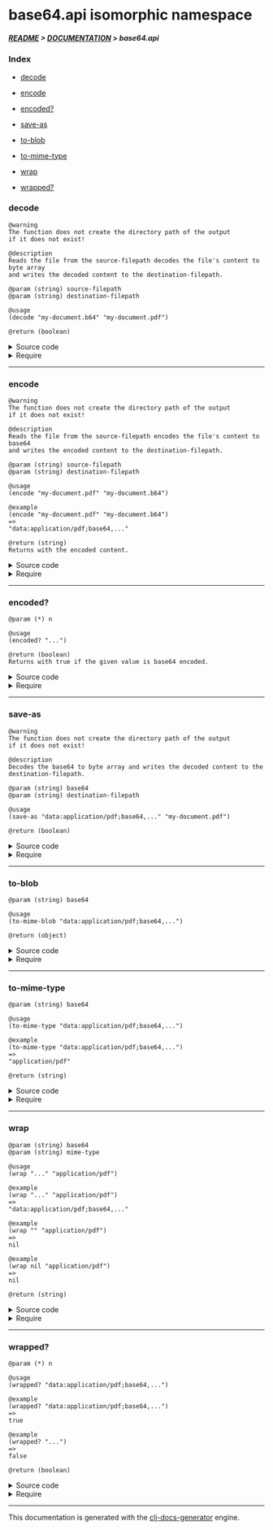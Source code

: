 
# base64.api isomorphic namespace

##### [README](../../../README.md) > [DOCUMENTATION](../../COVER.md) > base64.api

### Index

- [decode](#decode)

- [encode](#encode)

- [encoded?](#encoded)

- [save-as](#save-as)

- [to-blob](#to-blob)

- [to-mime-type](#to-mime-type)

- [wrap](#wrap)

- [wrapped?](#wrapped)

### decode

```
@warning
The function does not create the directory path of the output
if it does not exist!
```

```
@description
Reads the file from the source-filepath decodes the file's content to byte array
and writes the decoded content to the destination-filepath.
```

```
@param (string) source-filepath
@param (string) destination-filepath
```

```
@usage
(decode "my-document.b64" "my-document.pdf")
```

```
@return (boolean)
```

<details>
<summary>Source code</summary>

```
(defn decode
  [source-filepath destination-filepath]
  #?(:clj (when-let [base64-body (slurp source-filepath)]
                    (let [base64 (str "data:decoder/b64                         (clojure.java.io/copy (convert/to-byte-array base64)
                                               (java.io.File. destination-filepath))
                         (-> destination-filepath slurp boolean)))))
```

</details>

<details>
<summary>Require</summary>

```
(ns my-namespace (:require [base64.api :refer [decode]]))

(base64.api/decode ...)
(decode            ...)
```

</details>

---

### encode

```
@warning
The function does not create the directory path of the output
if it does not exist!
```

```
@description
Reads the file from the source-filepath encodes the file's content to base64
and writes the encoded content to the destination-filepath.
```

```
@param (string) source-filepath
@param (string) destination-filepath
```

```
@usage
(encode "my-document.pdf" "my-document.b64")
```

```
@example
(encode "my-document.pdf" "my-document.b64")
=>
"data:application/pdf;base64,..."
```

```
@return (string)
Returns with the encoded content.
```

<details>
<summary>Source code</summary>

```
(defn encode
  [source-filepath destination-filepath]
  #?(:clj (when source-filepath (with-open [i (io/input-stream       source-filepath)
                                            o (io/output-stream destination-filepath)]
                                           (base64/encoding-transfer i o))
                                (slurp destination-filepath))))
```

</details>

<details>
<summary>Require</summary>

```
(ns my-namespace (:require [base64.api :refer [encode]]))

(base64.api/encode ...)
(encode            ...)
```

</details>

---

### encoded?

```
@param (*) n
```

```
@usage
(encoded? "...")
```

```
@return (boolean)
Returns with true if the given value is base64 encoded.
```

<details>
<summary>Source code</summary>

```
(defn encoded?
  [n])
```

</details>

<details>
<summary>Require</summary>

```
(ns my-namespace (:require [base64.api :refer [encoded?]]))

(base64.api/encoded? ...)
(encoded?            ...)
```

</details>

---

### save-as

```
@warning
The function does not create the directory path of the output
if it does not exist!
```

```
@description
Decodes the base64 to byte array and writes the decoded content to the destination-filepath.
```

```
@param (string) base64
@param (string) destination-filepath
```

```
@usage
(save-as "data:application/pdf;base64,..." "my-document.pdf")
```

```
@return (boolean)
```

<details>
<summary>Source code</summary>

```
(defn save-as
  [base64 destination-filepath]
  #?(:clj (do (clojure.java.io/copy (convert/to-byte-array base64)
                                    (java.io.File. destination-filepath))
              (-> destination-filepath slurp boolean))))
```

</details>

<details>
<summary>Require</summary>

```
(ns my-namespace (:require [base64.api :refer [save-as]]))

(base64.api/save-as ...)
(save-as            ...)
```

</details>

---

### to-blob

```
@param (string) base64
```

```
@usage
(to-mime-blob "data:application/pdf;base64,...")
```

```
@return (object)
```

<details>
<summary>Source code</summary>

```
(defn to-blob
  [base64]
  #?(:cljs (let [binary-string (.atob          js/window base64)
                 binary-length (.-length       binary-string)
                 integer-array (js/Uint8Array. binary-length)
                 mime-type     (to-mime-type   base64)]
                (doseq [i (range binary-length)]
                       (aset integer-array i (.charCodeAt binary-string i)))
                (js/Blob. (clj->js [integer-array])
                          (clj->js {:type mime-type})))))
```

</details>

<details>
<summary>Require</summary>

```
(ns my-namespace (:require [base64.api :refer [to-blob]]))

(base64.api/to-blob ...)
(to-blob            ...)
```

</details>

---

### to-mime-type

```
@param (string) base64
```

```
@usage
(to-mime-type "data:application/pdf;base64,...")
```

```
@example
(to-mime-type "data:application/pdf;base64,...")
=>
"application/pdf"
```

```
@return (string)
```

<details>
<summary>Source code</summary>

```
(defn to-mime-type
  [base64]
  (-> base64 (string/after-first-occurence "data:" {:return? false})
             (string/after-first-occurence ";"     {:return? false})))
```

</details>

<details>
<summary>Require</summary>

```
(ns my-namespace (:require [base64.api :refer [to-mime-type]]))

(base64.api/to-mime-type ...)
(to-mime-type            ...)
```

</details>

---

### wrap

```
@param (string) base64
@param (string) mime-type
```

```
@usage
(wrap "..." "application/pdf")
```

```
@example
(wrap "..." "application/pdf")
=>
"data:application/pdf;base64,..."
```

```
@example
(wrap "" "application/pdf")
=>
nil
```

```
@example
(wrap nil "application/pdf")
=>
nil
```

```
@return (string)
```

<details>
<summary>Source code</summary>

```
(defn wrap
  [base64 mime-type]
  (if (string/nonblank? base64)
      (str "data:"mime-type";base64,"base64)))
```

</details>

<details>
<summary>Require</summary>

```
(ns my-namespace (:require [base64.api :refer [wrap]]))

(base64.api/wrap ...)
(wrap            ...)
```

</details>

---

### wrapped?

```
@param (*) n
```

```
@usage
(wrapped? "data:application/pdf;base64,...")
```

```
@example
(wrapped? "data:application/pdf;base64,...")
=>
true
```

```
@example
(wrapped? "...")
=>
false
```

```
@return (boolean)
```

<details>
<summary>Source code</summary>

```
(defn wrapped?
  [n]
  (string/starts-with? n "data:"))
```

</details>

<details>
<summary>Require</summary>

```
(ns my-namespace (:require [base64.api :refer [wrapped?]]))

(base64.api/wrapped? ...)
(wrapped?            ...)
```

</details>

---

This documentation is generated with the [clj-docs-generator](https://github.com/bithandshake/clj-docs-generator) engine.

